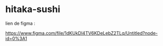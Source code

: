 # hitaka-sushi

lien de figma :

https://www.figma.com/file/1dKUkDl4TV6KDeLebZ2TLq/Untitled?node-id=0%3A1

